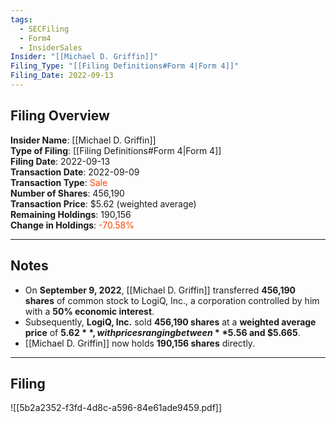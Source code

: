 ```yaml
---
tags:
  - SECFiling
  - Form4
  - InsiderSales
Insider: "[[Michael D. Griffin]]"
Filing_Type: "[[Filing Definitions#Form 4|Form 4]]"
Filing_Date: 2022-09-13
---
```


## Filing Overview

**Insider Name**: [[Michael D. Griffin]]  
**Type of Filing**: [[Filing Definitions#Form 4|Form 4]]  
**Filing Date**: 2022-09-13  
**Transaction Date**: 2022-09-09  
**Transaction Type**: <span style="color:orangered">Sale</span>  
**Number of Shares**: 456,190  
**Transaction Price**: $5.62 (weighted average)  
**Remaining Holdings**: 190,156  
**Change in Holdings**: <span style="color:orangered">-70.58%</span>  

---

## Notes

- On **September 9, 2022**, [[Michael D. Griffin]] transferred **456,190 shares** of common stock to LogiQ, Inc., a corporation controlled by him with a **50% economic interest**.
- Subsequently, **LogiQ, Inc.** sold **456,190 shares** at a **weighted average price** of **$5.62**, with prices ranging between **$5.56 and $5.665**.
- [[Michael D. Griffin]] now holds **190,156 shares** directly.

---

## Filing

![[5b2a2352-f3fd-4d8c-a596-84e61ade9459.pdf]]
